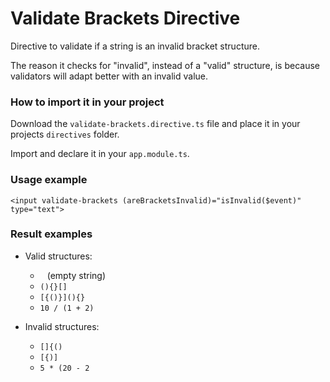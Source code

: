 # Validate Brackets Directive

Directive to validate if a string is an invalid bracket structure.

The reason it checks for "invalid", instead of a "valid" structure, is because validators will adapt better with an invalid value.

### How to import it in your project
Download the `validate-brackets.directive.ts` file and place it in your projects `directives` folder.

Import and declare it in your `app.module.ts`.

### Usage example
`<input validate-brackets (areBracketsInvalid)="isInvalid($event)" type="text">`

### Result examples
- Valid structures:
  - ` ` (empty string)
  - `(){}[]`
  - `[{()}](){}`
  - `10 / (1 + 2)`
  
- Invalid structures:
  - `[]{()`
  - `[{)]`
  - `5 * (20 - 2`
